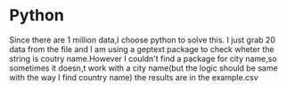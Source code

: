 # Python

Since there are 1 million data,I choose python to solve this.
I just grab 20 data from the file and I am using a geptext package to check 
wheter the string is coutry name.However I couldn't find a package for city name,so sometimes it doesn,t work with a city name(but the logic should be same with the way I find country name)
the results are in the example.csv
